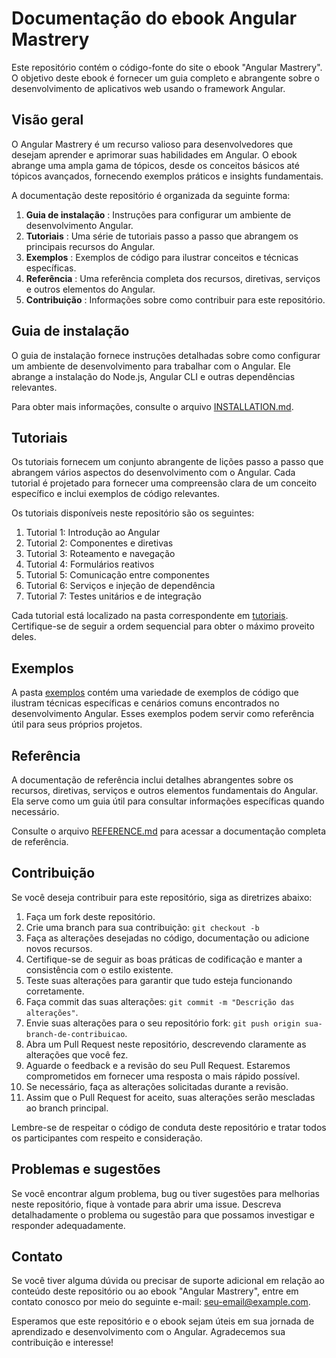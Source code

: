 # Documentação do ebook Angular Mastrery


Este repositório contém o código-fonte  do site o ebook "Angular Mastrery". O objetivo deste ebook é fornecer um guia completo e abrangente sobre o desenvolvimento de aplicativos web usando o framework Angular.

## Visão geral

O Angular Mastrery é um recurso valioso para desenvolvedores que desejam aprender e aprimorar suas habilidades em Angular. O ebook abrange uma ampla gama de tópicos, desde os conceitos básicos até tópicos avançados, fornecendo exemplos práticos e insights fundamentais.

A documentação deste repositório é organizada da seguinte forma:

1. **Guia de instalação** : Instruções para configurar um ambiente de desenvolvimento Angular.
2. **Tutoriais** : Uma série de tutoriais passo a passo que abrangem os principais recursos do Angular.
3. **Exemplos** : Exemplos de código para ilustrar conceitos e técnicas específicas.
4. **Referência** : Uma referência completa dos recursos, diretivas, serviços e outros elementos do Angular.
5. **Contribuição** : Informações sobre como contribuir para este repositório.

## Guia de instalação

O guia de instalação fornece instruções detalhadas sobre como configurar um ambiente de desenvolvimento para trabalhar com o Angular. Ele abrange a instalação do Node.js, Angular CLI e outras dependências relevantes.

Para obter mais informações, consulte o arquivo [INSTALLATION.md](https://chat.openai.com/INSTALLATION.md).

## Tutoriais

Os tutoriais fornecem um conjunto abrangente de lições passo a passo que abrangem vários aspectos do desenvolvimento com o Angular. Cada tutorial é projetado para fornecer uma compreensão clara de um conceito específico e inclui exemplos de código relevantes.

Os tutoriais disponíveis neste repositório são os seguintes:

1. Tutorial 1: Introdução ao Angular
2. Tutorial 2: Componentes e diretivas
3. Tutorial 3: Roteamento e navegação
4. Tutorial 4: Formulários reativos
5. Tutorial 5: Comunicação entre componentes
6. Tutorial 6: Serviços e injeção de dependência
7. Tutorial 7: Testes unitários e de integração

Cada tutorial está localizado na pasta correspondente em [tutoriais](https://chat.openai.com/tutoriais/). Certifique-se de seguir a ordem sequencial para obter o máximo proveito deles.

## Exemplos

A pasta [exemplos](https://chat.openai.com/exemplos/) contém uma variedade de exemplos de código que ilustram técnicas específicas e cenários comuns encontrados no desenvolvimento Angular. Esses exemplos podem servir como referência útil para seus próprios projetos.

## Referência

A documentação de referência inclui detalhes abrangentes sobre os recursos, diretivas, serviços e outros elementos fundamentais do Angular. Ela serve como um guia útil para consultar informações específicas quando necessário.

Consulte o arquivo [REFERENCE.md](https://chat.openai.com/REFERENCE.md) para acessar a documentação completa de referência.

## Contribuição

Se você deseja contribuir para este repositório, siga as diretrizes abaixo:

1. Faça um fork deste repositório.
2. Crie uma branch para sua contribuição: `git checkout -b `
3. Faça as alterações desejadas no código, documentação ou adicione novos recursos.
4. Certifique-se de seguir as boas práticas de codificação e manter a consistência com o estilo existente.
5. Teste suas alterações para garantir que tudo esteja funcionando corretamente.
6. Faça commit das suas alterações: `git commit -m "Descrição das alterações"`.
7. Envie suas alterações para o seu repositório fork: `git push origin sua-branch-de-contribuicao`.
8. Abra um Pull Request neste repositório, descrevendo claramente as alterações que você fez.
9. Aguarde o feedback e a revisão do seu Pull Request. Estaremos comprometidos em fornecer uma resposta o mais rápido possível.
10. Se necessário, faça as alterações solicitadas durante a revisão.
11. Assim que o Pull Request for aceito, suas alterações serão mescladas ao branch principal.

Lembre-se de respeitar o código de conduta deste repositório e tratar todos os participantes com respeito e consideração.

## Problemas e sugestões

Se você encontrar algum problema, bug ou tiver sugestões para melhorias neste repositório, fique à vontade para abrir uma issue. Descreva detalhadamente o problema ou sugestão para que possamos investigar e responder adequadamente.

## Contato

Se você tiver alguma dúvida ou precisar de suporte adicional em relação ao conteúdo deste repositório ou ao ebook "Angular Mastrery", entre em contato conosco por meio do seguinte e-mail: [seu-email@example.com](mailto:seu-email@example.com).

Esperamos que este repositório e o ebook sejam úteis em sua jornada de aprendizado e desenvolvimento com o Angular. Agradecemos sua contribuição e interesse!

